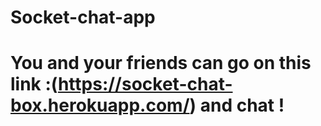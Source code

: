 # Socket-chat-app
# You and your friends can go on this link :(https://socket-chat-box.herokuapp.com/) and chat !
